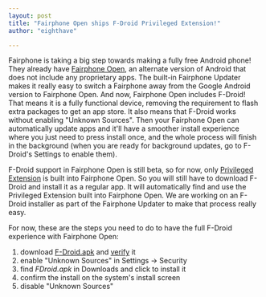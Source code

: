 ```yaml
---
layout: post
title: "Fairphone Open ships F-Droid Privileged Extension!"
author: "eighthave"

---
```


Fairphone is taking a big step towards making a fully free Android
phone!  They already have
[Fairphone Open](https://www.fairphone.com/en/2016/04/28/releasing-the-fairphone-2-open-operating-system-2/),
an alternate version of Android that does not include any proprietary
apps.  The built-in Fairphone Updater makes it really easy to switch a
Fairphone away from the Google Android version to Fairphone Open.  And
now, Fairphone Open includes F-Droid!  That means it is a fully
functional device, removing the requirement to flash extra packages to
get an app store.  It also means that F-Droid works without enabling
"Unknown Sources".  Then your Fairphone Open can automatically update
apps and it'll have a smoother install experience where you just need
to press install once, and the whole process will finish in the
background (when you are ready for background updates, go to F-Droid's
Settings to enable them).

F-Droid support in Fairphone Open is still beta, so for now, only
[Privileged Extension](https://gitlab.com/fdroid/privileged-extension/#f-droid-privileged-extension)
is built into Fairphone Open. So you will still have to download
F-Droid and install it as a regular app.  It will automatically find
and use the Privileged Extension built into Fairphone Open.  We are
working on an F-Droid installer as part of the Fairphone Updater to
make that process really easy.

For now, these are the steps you need to do to have the full F-Droid
experience with Fairphone Open:

1. download [F-Droid.apk](https://f-droid.org/F-Droid.apk) and [verify](https://f-droid.org/F-Droid.apk.asc) it
2. enable "Unknown Sources" in Settings -> Security
3. find _FDroid.apk_ in Downloads and click to install it
4. confirm the install on the system's install screen
5. disable "Unknown Sources"
